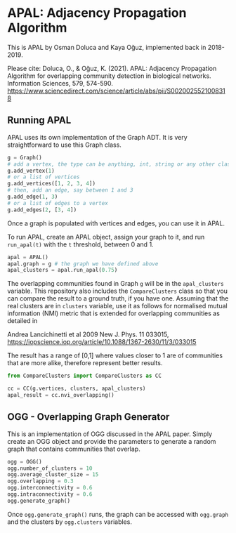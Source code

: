 # APAL: Adjacency Propagation Algorithm 

This is APAL by Osman Doluca and Kaya Oğuz, implemented back in 2018-2019. 

Please cite: 
Doluca, O., & Oğuz, K. (2021). APAL: Adjacency Propagation Algorithm for overlapping community detection in biological networks. Information Sciences, 579, 574-590.
https://www.sciencedirect.com/science/article/abs/pii/S0020025521008318
 
## Running APAL

APAL uses its own implementation of the Graph ADT. It is very straightforward to use this Graph class. 

```python
g = Graph()
# add a vertex, the type can be anything, int, string or any other class
g.add_vertex(1) 
# or a list of vertices
g.add_vertices([1, 2, 3, 4])
# then, add an edge, say between 1 and 3
g.add_edge(1, 3)
# or a list of edges to a vertex
g.add_edges(2, [3, 4])
```
Once a graph is populated with vertices and edges, you can use it in APAL. 

To run APAL, create an APAL object, assign your graph to it, and run `run_apal(t)` with the `t` threshold, between 0 and 1. 

```python
apal = APAL()
apal.graph = g # the graph we have defined above
apal_clusters = apal.run_apal(0.75)
```

The overlapping communities found in Graph `g` will be in the `apal_clusters` variable. This repository also includes the `CompareClusters` class so that you can compare the result to a ground truth, if you have one. Assuming that the real clusters are in `clusters` variable, use it as follows for normalised mutual information (NMI) metric that is extended for overlapping communities as detailed in 

Andrea Lancichinetti et al 2009 New J. Phys. 11 033015, https://iopscience.iop.org/article/10.1088/1367-2630/11/3/033015

The result has a range of [0,1] where values closer to 1 are of communities that are more alike, therefore represent better results.

```python
from CompareClusters import CompareClusters as CC

cc = CC(g.vertices, clusters, apal_clusters)
apal_result = cc.nvi_overlapping()
```

## OGG - Overlapping Graph Generator

This is an implementation of OGG discussed in the APAL paper. Simply create an OGG object and provide the parameters to generate a random graph that contains communities that overlap.

```python
ogg = OGG()
ogg.number_of_clusters = 10
ogg.average_cluster_size = 15
ogg.overlapping = 0.3
ogg.interconnectivity = 0.6
ogg.intraconnectivity = 0.6
ogg.generate_graph()
```
Once `ogg.generate_graph()` runs, the graph can be accessed with `ogg.graph` and the clusters by `ogg.clusters` variables.

